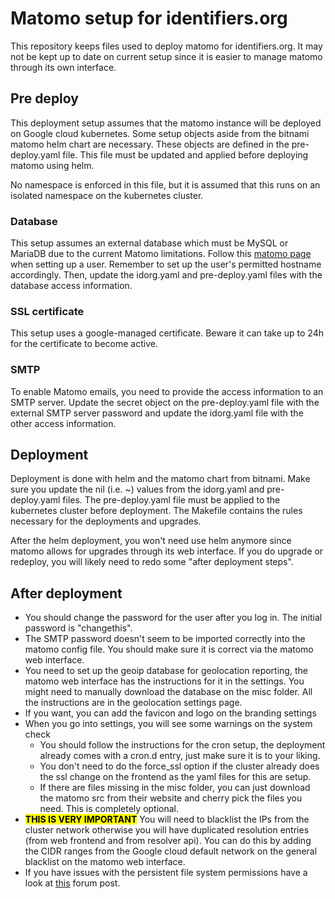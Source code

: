 
# Matomo setup for identifiers.org

This repository keeps files used to deploy matomo for identifiers.org. 
It may not be kept up to date on current setup since it is easier to manage matomo through its own interface.




## Pre deploy

This deployment setup assumes that the matomo instance will be deployed on Google cloud kubernetes.
Some setup objects aside from the bitnami matomo helm chart are necessary.
These objects are defined in the pre-deploy.yaml file.
This file must be updated and applied before deploying matomo using helm.

No namespace is enforced in this file, but it is assumed that this runs on an isolated namespace on the kubernetes cluster.



### Database

This setup assumes an external database which must be MySQL or MariaDB due to the current Matomo limitations.
Follow this [matomo page](https://matomo.org/faq/how-to-install/faq_23484/) when setting up a user.
Remember to set up the user's permitted hostname accordingly.
Then, update the idorg.yaml and pre-deploy.yaml files with the database access information.

### SSL certificate

This setup uses a google-managed certificate.
Beware it can take up to 24h for the certificate to become active.

### SMTP

To enable Matomo emails, you need to provide the access information to an SMTP server.
Update the secret object on the pre-deploy.yaml file with the external SMTP server password and 
update the idorg.yaml file with the other access information.





## Deployment

Deployment is done with helm and the matomo chart from bitnami. 
Make sure you update the nil (i.e. ~) values from the idorg.yaml and pre-deploy.yaml files.
The pre-deploy.yaml file must be applied to the kubernetes cluster before deployment.
The Makefile contains the rules necessary for the deployments and upgrades.

After the helm deployment, you won't need use helm anymore since matomo allows for upgrades through its web interface.
If you do upgrade or redeploy, you will likely need to redo some "after deployment steps".




## After deployment

- You should change the password for the user after you log in. The initial password is "changethis". 
- The SMTP password doesn't seem to be imported correctly into the matomo config file. You should make sure it is correct via the matomo web interface.
- You need to set up the geoip database for geolocation reporting, the matomo web interface has the instructions for it in the settings. You might need to manually download the database on the misc folder. All the instructions are in the geolocation settings page.
- If you want, you can add the favicon and logo on the branding settings
- When you go into settings, you will see some warnings on the system check
  - You should follow the instructions for the cron setup, the deployment already comes with a cron.d entry, just make sure it is to your liking.
  - You don't need to do the force_ssl option if the cluster already does the ssl change on the frontend as the yaml files for this are setup.
  - If there are files missing in the misc folder, you can just download the matomo src from their website and cherry pick the files you need. This is completely optional.
- <mark>**THIS IS VERY IMPORTANT**</mark> You will need to blacklist the IPs from the cluster network otherwise you will have duplicated resolution entries (from web frontend and from resolver api). You can do this by adding the CIDR ranges from the Google cloud default network on the general blacklist on the matomo web interface.
- If you have issues with the persistent file system permissions have a look at [this](https://forum.matomo.org/t/correct-file-permissions/25359) forum post.
